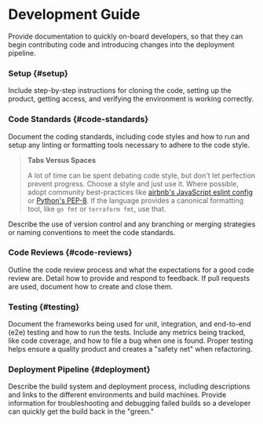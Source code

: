 # Development Guide

Provide documentation to quickly on-board developers, so that they can begin contributing code and introducing changes into the deployment pipeline.


### Setup {#setup}

Include step-by-step instructions for cloning the code, setting up the product, getting access, and verifying the environment is working correctly.


### Code Standards {#code-standards}

Document the coding standards, including code styles and how to run and setup any linting or formatting tools necessary to adhere to the code style.

> **Tabs Versus Spaces**
>
> A lot of time can be spent debating code style, but don't let perfection prevent progress. Choose a style and just use it. Where possible, adopt community best-practices like [airbnb's JavaScript eslint config](https://www.npmjs.com/package/eslint-config-airbnb) or [Python's PEP-8](https://www.python.org/dev/peps/pep-0008/). If the language provides a canonical formatting tool, like `go fmt` or `terraform fmt`, use that.

Describe the use of version control and any branching or merging strategies or naming conventions to meet the code standards.

### Code Reviews {#code-reviews}

Outline the code review process and what the expectations for a good code review are. Detail how to provide and respond to feedback. If pull requests are used, document how to create and close them.


### Testing {#testing}

Document the frameworks being used for unit, integration, and end-to-end (e2e) testing and how to run the tests. Include any metrics being tracked, like code coverage, and how to file a bug when one is found. Proper testing helps ensure a quality product and creates a "safety net" when refactoring. 


### Deployment Pipeline {#deployment}

Describe the build system and deployment process, including descriptions and links to the different environments and build machines. Provide information for troubleshooting and debugging failed builds so a developer can quickly get the build back in the "green."

